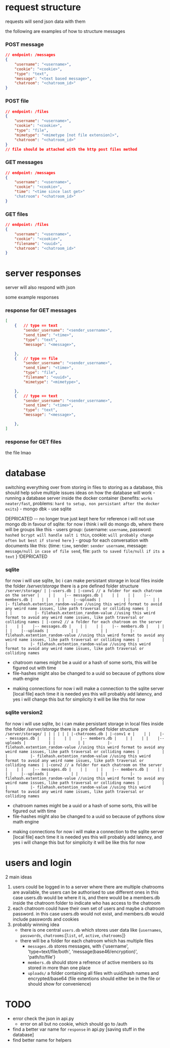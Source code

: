 # request structure
requests will send json data with them

the following are examples of how to structure messages
### POST message
```json
// endpoint: /messages
{
    "username": "<username>",
    "cookie": "<cookie>",
    "type": "text",
    "message": "<text based message>",
    "chatroom": "<chatroom_id>"
}
```

### POST file
```json
// endpoint: /files
{
    "username": "<username>",
    "cookie": "<cookie>",
    "type": "file",
    "mimetype": "<mimetype [not file extension]>",
    "chatroom": "<chatroom_id>"
}
// file should be attached with the http post files method
```


### GET messages
```json
// endpoint: /messages
{
    "username": "<username>",
    "cookie": "<cookie>",
    "time": "<time since last get>"
    "chatroom": "<chatroom_id>"
}
```


### GET files
```json
// endpoint: /files
{
    "username": "<username>",
    "cookie": "<cookie>",
    "filename": "<uuid>",
    "chatroom": "<chatroom_id>"
}
```



# server responses
server will also respond with json

some example responses
### response for GET messages
```json
[
    {   // type == text
        "sender_username": "<sender_username>",
        "send_time": "<time>",
        "type": "text",
        "message": "<message>",

    },
    {   // type == file
        "sender_username": "<sender_username>",
        "send_time": "<time>",
        "type": "file",
        "filename": "<uuid>",
        "mimetype": "<mimetype>",

    },
    {   // type == text
        "sender_username": "<sender_username>",
        "send_time": "<time>",
        "type": "text",
        "message": "<message>",

    },
]
```
### response for GET files
the file lmao



# database
switching everything over from storing in files to storing as a database, this should help solve multiple issues
ideas on how the database will work
    - running a database server inside the docker container {benefits: `works neater/fast`, problems: `hard to setup, non persistant after the docker exits`}
    - mongo dbk
    - use sqlite

DEPRICATED -- no longer true just kept here for reference
i will not use mongo db in favour of sqlite: for now i think i will do mongo db, where there will be groups like this
    - users group: {username: `username`, password: `hashed bcrypt will handle salt i thin`, cookie: `will probably change often but best if stored here` }
    - group for each conversation with documents like this: {time: `time`, sender: `sender username`, message: `message/null in case of file send`, file: `path to saved file/null if its a text` }
!DEPRICATED



### sqlite
for now i will use sqlite, bc i can make persistant storage in local files
inside the folder */server/storage* there is a pre defined folder structure
``
/server/storage/
|
|-users.db
|
|-conv1 // a folder for each chatroom on the server
|    |
|    |-- messages.db
|    |
|    |
|    |-- members.db
|    |
|    |
|    |--uploads
|          |
|          |
|          |- filehash.extention_random-value //using this weird format to avoid any weird name issues, like path traversal or colliding names
|          |
|          |- filehash.extention_random-value //using this weird format to avoid any weird name issues, like path traversal or colliding names
|
|-conv2 // a folder for each chatroom on the server
|    |
|    |-- messages.db
|    |
|    |
|    |-- members.db
|    |
|    |
|    |--uploads
|          |
|          |
|          |- filehash.extention_random-value //using this weird format to avoid any weird name issues, like path traversal or colliding names
|          |
|          |- filehash.extention_random-value //using this weird format to avoid any weird name issues, like path traversal or colliding names
``
- chatroom names might be a uuid or a hash of some sorts, this will be figured out with time
- file-hashes might also be changed to a uuid so because of pythons slow math engine

+ making connections
for now i will make a connection to the sqlite server [local file] each time it is needed
yes this will probably add latency, and yes i will change this but for simplicity it will be like this for now


### sqlite version2
for now i will use sqlite, bc i can make persistant storage in local files
inside the folder */server/storage* there is a pre defined folder structure
``
/server/storage/
|
|
|
|
|
|
|-chatrooms.db
    |
    |-conv1 e
    |    |
    |    |-- messages.db
    |    |
    |    |
    |    |-- members.db
    |    |
    |    |
    |    |--uploads
    |          |
    |          |
    |          |- filehash.extention_random-value //using this weird format to avoid any weird name issues, like path traversal or colliding names
    |          |
    |          |- filehash.extention_random-value //using this weird format to avoid any weird name issues, like path traversal or colliding names
    |
    |-conv2 // a folder for each chatroom on the server
    |    |
    |    |-- messages.db
    |    |
    |    |
    |    |-- members.db
    |    |
    |    |
    |    |--uploads
    |          |
    |          |
    |          |- filehash.extention_random-value //using this weird format to avoid any weird name issues, like path traversal or colliding names
    |          |
    |          |- filehash.extention_random-value //using this weird format to avoid any weird name issues, like path traversal or colliding names
``
- chatroom names might be a uuid or a hash of some sorts, this will be figured out with time
- file-hashes might also be changed to a uuid so because of pythons slow math engine

+ making connections
for now i will make a connection to the sqlite server [local file] each time it is needed
yes this will probably add latency, and yes i will change this but for simplicity it will be like this for now



# users and login
2 main ideas
1. users could be logged in to a server where there are multiple chatrooms are available, the users can be authorised to use different ones
    in this case users.db would be where it is, and there would be a members.db inside the chatroom folder to indicate who has access to the chatroom
2. each chatroom could have their own set of users and maybe a chatroom password.
    in this case users.db would not exist, and members.db would include passwords and cookies
3. probably winning idea
    - there is one central `users.db` which stores user data like {`usernames`, `passwords`, `chatrooms`:[`list`, `of`, `active`, `chatrooms`]}
    - there will be a folder for each chatroom which has multiple files
        - `messages.db` stores messages, with {'username', 'type=text/file/both', 'message(base46/encryption)', 'path/to/file'}
        - `members.db` should store a refrence of active members so its stored in more than one place
        - `uploads/` a folder containing all files with uuid/hash names and encrypted/base64 (file extentions should either be in the file or should show for convenience)


# TODO
- error check the json in api.py
    - error on all but no cookie, which should go to /auth
- find a better var name for `response` in api.py [saving stuff in the database]
- find better name for helpers
